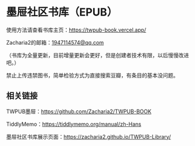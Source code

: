 # 墨屉社区书库（EPUB）

使用方法请查看书库主页：https://twpub-book.vercel.app/

Zacharia2的邮箱：1947114574@qq.com

（书库为全量更新，目前增量更新会更好，但是创建者技术有限，以后慢慢改进吧。）

禁止上传违禁图书，简单检验方式为直接搜索豆瓣，有条目的基本没问题。
<br>

## 相关链接
TWPUB墨屉：https://github.com/Zacharia2/TWPUB-BOOK

TiddlyMemo：https://tiddlymemo.org/manual/zh-Hans

墨屉社区书库展示页面：https://zacharia2.github.io/TWPUB-Library/
